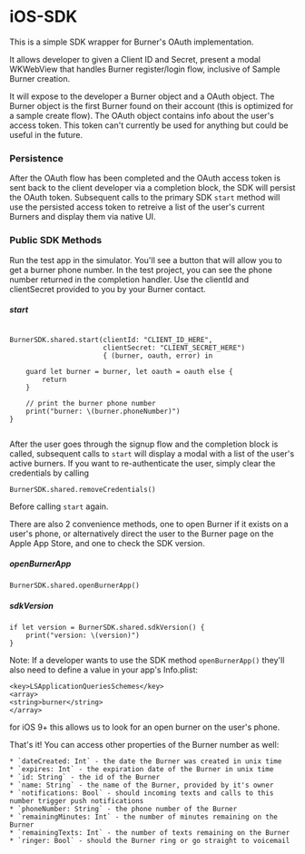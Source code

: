 # iOS-SDK

This is a simple SDK wrapper for Burner's OAuth implementation.

It allows developer to given a Client ID and Secret, present a modal WKWebView that handles Burner register/login flow, inclusive of Sample Burner creation.

It will expose to the developer a Burner object and a OAuth object. The Burner object is the first Burner found on their account (this is optimized for a sample create flow). The OAuth object contains info about the user's access token. This token can't currently be used for anything but could be useful in the future.

### Persistence

After the OAuth flow has been completed and the OAuth access token is sent back to the client developer via a completion block, the SDK will persist the OAuth token. Subsequent calls to the primary SDK `start` method will use the persisted access token to retreive a list of the user's current Burners and display them via native UI.

### Public SDK Methods

Run the test app in the simulator. You'll see a button that will allow you to get a burner phone number. In the test project, you can see the phone number returned in the completion handler. Use the clientId and clientSecret provided to you by your Burner contact.

##### start
```

BurnerSDK.shared.start(clientId: "CLIENT_ID_HERE", 
                       clientSecret: "CLIENT_SECRET_HERE") 
                       { (burner, oauth, error) in

    guard let burner = burner, let oauth = oauth else {
        return
    }

    // print the burner phone number
    print("burner: \(burner.phoneNumber)")            
}
        
```

After the user goes through the signup flow and the completion block is called, subsequent calls to `start` will display a modal with a list of the user's active burners. If you want to re-authenticate the user, simply clear the credentials by calling

```BurnerSDK.shared.removeCredentials()```

Before calling `start` again.

There are also 2 convenience methods, one to open Burner if it exists on a user's phone, or alternatively direct the user to the Burner page on the Apple App Store, and one to check the SDK version.

##### openBurnerApp

```BurnerSDK.shared.openBurnerApp()```

##### sdkVersion

```
if let version = BurnerSDK.shared.sdkVersion() {
    print("version: \(version)")
}
```

Note: If a developer wants to use the SDK method `openBurnerApp()` they'll also need to define a value in your app's Info.plist:

```
<key>LSApplicationQueriesSchemes</key>
<array>
<string>burner</string>
</array>
```

for iOS 9+ this allows us to look for an open burner on the user's phone.

That's it! You can access other properties of the Burner number as well:

```
* `dateCreated: Int` - the date the Burner was created in unix time
* `expires: Int` - the expiration date of the Burner in unix time
* `id: String` - the id of the Burner
* `name: String` - the name of the Burner, provided by it's owner
* `notifications: Bool` - should incoming texts and calls to this number trigger push notifications
* `phoneNumber: String` - the phone number of the Burner
* `remainingMinutes: Int` - the number of minutes remaining on the Burner
* `remainingTexts: Int` - the number of texts remaining on the Burner
* `ringer: Bool` - should the Burner ring or go straight to voicemail
```
